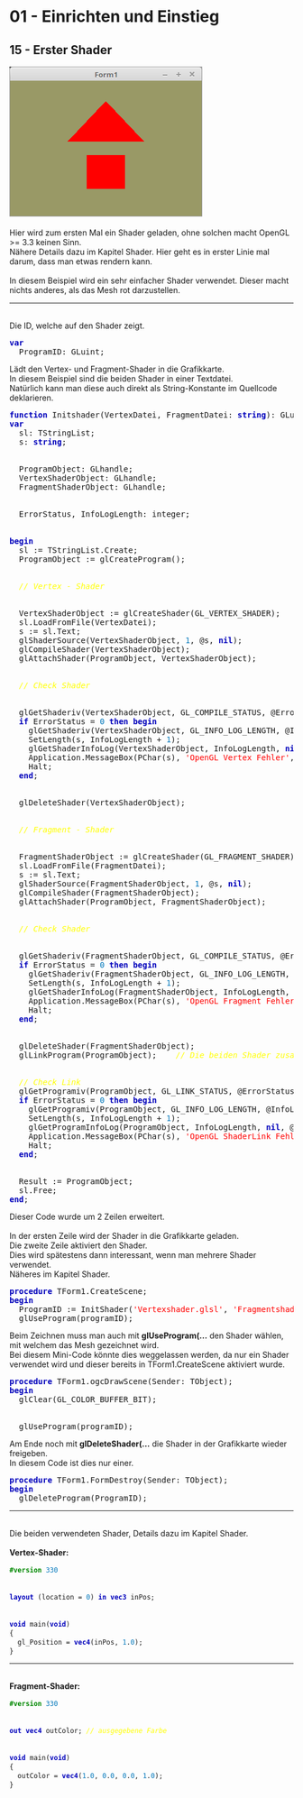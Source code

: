 <html>
    <b><h1>01 - Einrichten und Einstieg</h1></b>
    <b><h2>15 - Erster Shader</h2></b>
<img src="image.png" alt="Selfhtml"><br><br>
Hier wird zum ersten Mal ein Shader geladen, ohne solchen macht OpenGL >= 3.3 keinen Sinn.<br>
Nähere Details dazu im Kapitel Shader. Hier geht es in erster Linie mal darum, dass man etwas rendern kann.<br>
<br>
In diesem Beispiel wird ein sehr einfacher Shader verwendet. Dieser macht nichts anderes, als das Mesh rot darzustellen.<br>
<hr><br>
Die ID, welche auf den Shader zeigt.<br>
<pre><code=pascal><b><font color="0000BB">var</font></b>
  ProgramID: GLuint;</code></pre>
Lädt den Vertex- und Fragment-Shader in die Grafikkarte.<br>
In diesem Beispiel sind die beiden Shader in einer Textdatei.<br>
Natürlich kann man diese auch direkt als String-Konstante im Quellcode deklarieren.<br>
<pre><code=pascal><b><font color="0000BB">function</font></b> Initshader(VertexDatei, FragmentDatei: <b><font color="0000BB">string</font></b>): GLuint;
<b><font color="0000BB">var</font></b>
  sl: TStringList;
  s: <b><font color="0000BB">string</font></b>;
<br>
  ProgramObject: GLhandle;
  VertexShaderObject: GLhandle;
  FragmentShaderObject: GLhandle;
<br>
  ErrorStatus, InfoLogLength: integer;
<br>
<b><font color="0000BB">begin</font></b>
  sl := TStringList.Create;
  ProgramObject := glCreateProgram();
<br>
  <i><font color="#FFFF00">// Vertex - Shader</font></i>
<br>
  VertexShaderObject := glCreateShader(GL_VERTEX_SHADER);
  sl.LoadFromFile(VertexDatei);
  s := sl.Text;
  glShaderSource(VertexShaderObject, <font color="#0077BB">1</font>, @s, <b><font color="0000BB">nil</font></b>);
  glCompileShader(VertexShaderObject);
  glAttachShader(ProgramObject, VertexShaderObject);
<br>
  <i><font color="#FFFF00">// Check Shader</font></i>
<br>
  glGetShaderiv(VertexShaderObject, GL_COMPILE_STATUS, @ErrorStatus);
  <b><font color="0000BB">if</font></b> ErrorStatus = <font color="#0077BB">0</font> <b><font color="0000BB">then</font></b> <b><font color="0000BB">begin</font></b>
    glGetShaderiv(VertexShaderObject, GL_INFO_LOG_LENGTH, @InfoLogLength);
    SetLength(s, InfoLogLength + <font color="#0077BB">1</font>);
    glGetShaderInfoLog(VertexShaderObject, InfoLogLength, <b><font color="0000BB">nil</font></b>, @s[<font color="#0077BB">1</font>]);
    Application.MessageBox(PChar(s), <font color="#FF0000">'OpenGL Vertex Fehler'</font>, <font color="#0077BB">48</font>);
    Halt;
  <b><font color="0000BB">end</font></b>;
<br>
  glDeleteShader(VertexShaderObject);
<br>
  <i><font color="#FFFF00">// Fragment - Shader</font></i>
<br>
  FragmentShaderObject := glCreateShader(GL_FRAGMENT_SHADER);
  sl.LoadFromFile(FragmentDatei);
  s := sl.Text;
  glShaderSource(FragmentShaderObject, <font color="#0077BB">1</font>, @s, <b><font color="0000BB">nil</font></b>);
  glCompileShader(FragmentShaderObject);
  glAttachShader(ProgramObject, FragmentShaderObject);
<br>
  <i><font color="#FFFF00">// Check Shader</font></i>
<br>
  glGetShaderiv(FragmentShaderObject, GL_COMPILE_STATUS, @ErrorStatus);
  <b><font color="0000BB">if</font></b> ErrorStatus = <font color="#0077BB">0</font> <b><font color="0000BB">then</font></b> <b><font color="0000BB">begin</font></b>
    glGetShaderiv(FragmentShaderObject, GL_INFO_LOG_LENGTH, @InfoLogLength);
    SetLength(s, InfoLogLength + <font color="#0077BB">1</font>);
    glGetShaderInfoLog(FragmentShaderObject, InfoLogLength, <b><font color="0000BB">nil</font></b>, @s[<font color="#0077BB">1</font>]);
    Application.MessageBox(PChar(s), <font color="#FF0000">'OpenGL Fragment Fehler'</font>, <font color="#0077BB">48</font>);
    Halt;
  <b><font color="0000BB">end</font></b>;
<br>
  glDeleteShader(FragmentShaderObject);
  glLinkProgram(ProgramObject);    <i><font color="#FFFF00">// Die beiden Shader zusammen linken</font></i>
<br>
  <i><font color="#FFFF00">// Check Link</font></i>
  glGetProgramiv(ProgramObject, GL_LINK_STATUS, @ErrorStatus);
  <b><font color="0000BB">if</font></b> ErrorStatus = <font color="#0077BB">0</font> <b><font color="0000BB">then</font></b> <b><font color="0000BB">begin</font></b>
    glGetProgramiv(ProgramObject, GL_INFO_LOG_LENGTH, @InfoLogLength);
    SetLength(s, InfoLogLength + <font color="#0077BB">1</font>);
    glGetProgramInfoLog(ProgramObject, InfoLogLength, <b><font color="0000BB">nil</font></b>, @s[<font color="#0077BB">1</font>]);
    Application.MessageBox(PChar(s), <font color="#FF0000">'OpenGL ShaderLink Fehler'</font>, <font color="#0077BB">48</font>);
    Halt;
  <b><font color="0000BB">end</font></b>;
<br>
  Result := ProgramObject;
  sl.Free;
<b><font color="0000BB">end</font></b>;</code></pre>
Dieser Code wurde um 2 Zeilen erweitert.<br>
<br>
In der ersten Zeile wird der Shader in die Grafikkarte geladen.<br>
Die zweite Zeile aktiviert den Shader.<br>
Dies wird spätestens dann interessant, wenn man mehrere Shader verwendet.<br>
Näheres im Kapitel Shader.<br>
<pre><code=pascal><b><font color="0000BB">procedure</font></b> TForm1.CreateScene;
<b><font color="0000BB">begin</font></b>
  ProgramID := InitShader(<font color="#FF0000">'Vertexshader.glsl'</font>, <font color="#FF0000">'Fragmentshader.glsl'</font>);
  glUseProgram(programID);</code></pre>
Beim Zeichnen muss man auch mit <b>glUseProgram(...</b> den Shader wählen, mit welchem das Mesh gezeichnet wird.<br>
Bei diesem Mini-Code könnte dies weggelassen werden, da nur ein Shader verwendet wird und dieser bereits in TForm1.CreateScene aktiviert wurde.<br>
<pre><code=pascal><b><font color="0000BB">procedure</font></b> TForm1.ogcDrawScene(Sender: TObject);
<b><font color="0000BB">begin</font></b>
  glClear(GL_COLOR_BUFFER_BIT);
<br>
  glUseProgram(programID);</code></pre>
Am Ende noch mit <b>glDeleteShader(...</b> die Shader in der Grafikkarte wieder freigeben.<br>
In diesem Code ist dies nur einer.<br>
<pre><code=pascal><b><font color="0000BB">procedure</font></b> TForm1.FormDestroy(Sender: TObject);
<b><font color="0000BB">begin</font></b>
  glDeleteProgram(ProgramID);</code></pre>
<hr><br>
Die beiden verwendeten Shader, Details dazu im Kapitel Shader.<br>
<br>
<b>Vertex-Shader:</b><br>
<pre><code><b><font color="#008800">#version</font></b> <font color="#0077BB">330</font>
<br>
<b><font color="0000BB">layout</font></b> (location = <font color="#0077BB">0</font>) <b><font color="0000BB">in</font></b> <b><font color="0000BB">vec3</font></b> inPos;
<br>
<b><font color="0000BB">void</font></b> main(<b><font color="0000BB">void</font></b>)
{
  gl_Position = <b><font color="0000BB">vec4</font></b>(inPos, <font color="#0077BB">1</font>.<font color="#0077BB">0</font>);
}
</code></pre>
<hr><br>
<b>Fragment-Shader:</b><br>
<pre><code><b><font color="#008800">#version</font></b> <font color="#0077BB">330</font>
<br>
<b><font color="0000BB">out</font></b> <b><font color="0000BB">vec4</font></b> outColor; <i><font color="#FFFF00">// ausgegebene Farbe</font></i>
<br>
<b><font color="0000BB">void</font></b> main(<b><font color="0000BB">void</font></b>)
{
  outColor = <b><font color="0000BB">vec4</font></b>(<font color="#0077BB">1</font>.<font color="#0077BB">0</font>, <font color="#0077BB">0</font>.<font color="#0077BB">0</font>, <font color="#0077BB">0</font>.<font color="#0077BB">0</font>, <font color="#0077BB">1</font>.<font color="#0077BB">0</font>);
}
</code></pre>
<br>
</html>
